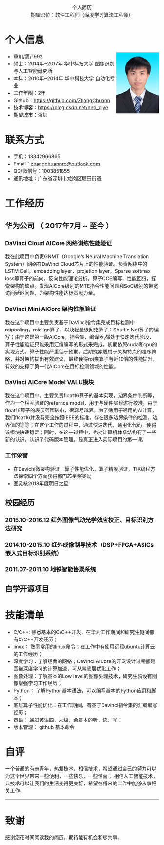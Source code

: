 <center><font size=3>个人简历</front></center>

<center>期望职位：软件工程师（深度学习算法工程师）</center>

# 个人信息

<img src="https://github.com/ZhangChuann/resume/raw/master/images/证件照.JPG" height="200" width="140" align="right" align="bottom">

 - 章川/男/1992
 - 硕士：2014年~2017年 华中科技大学 图像识别与人工智能研究所
 - 本科：2010年~2014年 华中科技大学 自动化专业
 - 工作年限：2年
 - Github：https://github.com/ZhangChuann
 - 技术博客：https://blog.csdn.net/neo_qiye
 - 期望城市：深圳
 

# 联系方式

- 手机：13342966865
- Email：zhangchuanpro@outlook.com
- QQ/微信号：1003851855
- 通讯地址：广东省深圳市龙岗区坂田街道


# 工作经历

## 华为公司 （ 2017年7月 ~ 至今 ）

###   **DaVinci Cloud  AICore 网络训练性能验证**
我在此项目中负责GNMT（Google's Neural Machine Translation System）网络在DaVinci Cloud芯片上的性能验证。负责网络中的LSTM Cell，embedding  layer，projetion layer，Sparse softmax loss等算子的前向，反向性能理论分析，算子CCE编写，性能回归，探索架构的缺点。发现AICore级别的MTE指令性能问题和SoC级别的带宽访问延迟问题，为架构性能达标贡献力量。

###  **DaVinci Mini AICore 架构性能验证**
我在这个项目中主要负责基于DaVinci指令集完成目标检测中roipooling，roialign算子，以及轻量级网络算子：Shuffle Net算子的编写；由于这是第一版AICore，指令集，编译器,都处于快速迭代阶段，算子性能验证只能采用汇编编写的形式来完成，初期依照cuda和cpu的实现方式，算子性能严重低于预期，后期探索适用于架构特点的程序策略，并对架构提出有效建议，最终使得roi类算子有近10倍的性能提升，有效的支撑了第一代AICore在目标检测领域的性能。

### **DaVinci AICore Model VALU模块**
我在这个项目中，主要负责float16算子的基本实现，边界条件判断等，作为一个相互验证的refernce model，用于与硬件实现进行校准。由于float16算子的表示范围较小，很容易越界，为了适用于通用的AI计算，我们float16并没有完全按照IEEE的标准，存在很多边界条件的检测，边界值的等等；在这个工作的过程中，通过快速迭代，通用化代码，使得该模块快速稳定；同时，在这一过程中，也对计算机体系结构有了一些新的认识，认识了代码版本管理，是真正进入实际项目的第一课。

### **工作荣誉**
- 在Davichi微架构验证，算子性能优化，算子精度验证，TIK编程方法探索四个方面获得部门芯星奖奖励
- 图灵核2018年度明日之星
## 校园经历
###  2015.10-2016.12 红外图像气动光学效应校正、目标识别方法研究

### 2014.10-2015.10 红外成像制导技术（DSP+FPGA+ASICs嵌入式目标识别系统）

### 2011.07-2011.10 地铁智能售票系统

## 自学开源项目

  
# 技能清单
- C/C++: 熟悉基本的C/C++开发，在华为工作期间和研究生期间都有C/C++开发经历；
- linux： 熟悉常用的linux命令；在工作中有使用远程ubuntu计算云的工作经历；
- 深度学习：了解经典的网络；DaVinci AICore的开发设计过程都是围绕深度学习的计算加速，可从事底层优化工作；
- 图像处理：了解基本的Low level的图像处理技术，研究生阶段有图像增强学习工作经历；
- Python： 了解Python基本语法，可以编写基本的Python应用和脚本；
- 底层算子性能优化：在工作期间，有基于Davinci指令集的汇编编写经历；
- 英语： 通过英语四、六级，会基本的听，读，写；
- 版本管理： github 基本命令

# 自评

 一个普通的有志青年，热爱技术，相信技术，希望通过自己的努力可以为这个世界带来一些便利，一些快乐，一些惊喜；
 相信人工智能技术，云技术可以让我们的生活变得更美好，希望在将来的工作中能够从事相关工作。

---      
# 致谢
感谢您花时间阅读我的简历，期待能有机会和您共事。
  
  